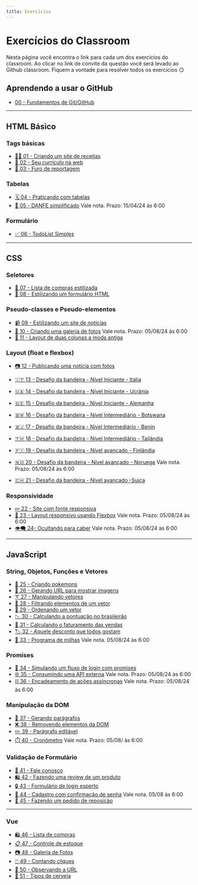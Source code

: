 ```yaml
---
title: Exercícios
---
```


# Exercícios do Classroom

Nesta página você encontra o link para cada um dos exercícios do classroom.
Ao clicar no link de convite da questão você será levado ao Github classroom.
Fiquem a vontade para resolver todos os exercícios 😏

## Aprendendo a usar o GitHub 
- [ 00 - Fundamentos de Git/GitHub ](https://classroom.github.com/a/YrOH2ltv)

---

## HTML Básico

### Tags básicas
- [🧑‍🍳 01 - Criando um site de receitas](https://classroom.github.com/a/QZst2ArE)
- [📇 02 - Seu currículo na web](https://classroom.github.com/a/BQkTPZq7)
- [🎥 03 - Furo de reportagem](https://classroom.github.com/a/dZTKbsjt)

### Tabelas
- [🗓 04 - Praticando com tabelas](https://classroom.github.com/a/3h7HRmk1)
- [🧾 05 - DANFE simplificado](https://classroom.github.com/a/Z6e2JEHv) <span class="label label-blue">Vale nota. Prazo: 15/04/24 às 6:00</span>

### Formulário
- [✅ 06 - TodoList Simples](https://classroom.github.com/a/nHQu_WZH)

---

## CSS

### Seletores
- [📝 07 - Lista de compras estilizada](https://classroom.github.com/a/iOC5oDBM)
- [💅 08 - Estilizando um formulário HTML](https://classroom.github.com/a/YzbwIfag)

### Pseudo-classes e Pseudo-elementos

- [📹 09 - Estilizando um site de notícias](https://classroom.github.com/a/kcAVkHXx)
- [📸 10 - Criando uma galeria de fotos](https://classroom.github.com/a/RwsNpBeC) <span class="label label-blue">Vale nota. Prazo: 05/08/24 às 6:00</span>
- [📜 11 - Layout de duas colunas a moda antiga](https://classroom.github.com/a/QgNRerLY)

### Layout (float e flexbox)
- [📷 12 - Publicando uma notícia com fotos](https://classroom.github.com/a/5FhPvHOu)
- [🇮🇹 13 - Desafio da bandeira - Nível Iniciante - Itália](https://classroom.github.com/a/PZeL_ove)
- [🇺🇦 14 - Desafio da bandeira - Nível Iniciante - Ucrânia](https://classroom.github.com/a/dD1_lJro)
- [🇩🇪 15 - Desafio da bandeira - Nível Iniciante - Alemanha](https://classroom.github.com/a/JEQ-hq3a)
- [🇧🇼 16 - Desafio da bandeira - Nível Intermediário - Botswana](https://classroom.github.com/a/vNLxFyki)
- [🇧🇯 17 - Desafio da bandeira - Nível Intermediário - Benin](https://classroom.github.com/a/tcXOBMS_)
- [🇹🇭 18 - Desafio da bandeira - Nível Intermediário - Tailândia](https://classroom.github.com/a/VzOFp6Ww)
- [🇫🇮 19 - Desafio da bandeira - Nível avançado - Finlândia](https://classroom.github.com/a/IkOz2eNw)
- [🇳🇴 20 - Desafio da bandeira - Nível avançado - Noruega](https://classroom.github.com/a/rZngYGaw) <span class="label label-blue">Vale nota. Prazo: 05/08/24 às 6:00</span>

- [🇨🇭 21 - Desafio da bandeira - Nível avançado -Suiça](https://classroom.github.com/a/KWr1to88)

### Responsividade
- [💤 22 - Site com fonte responsiva](https://classroom.github.com/a/z1EbLhLz)
- [🔲 23 - Layout responsivo usando Flexbox](https://classroom.github.com/a/WqX3Q4o7)  <span class="label label-blue">Vale nota. Prazo: 05/08/24 às 6:00</span>
- [👁️‍🗨️ 24- Ocultando para caber](https://classroom.github.com/a/fJ8HzC9J)  <span class="label label-blue">Vale nota. Prazo: 05/08/24 às 6:00</span>

--- 

## JavaScript

### String, Objetos, Funções e Vetores
- [🐾 25 - Criando pokemons](https://classroom.github.com/a/CbR3Hutx)
- [🔗 26 - Gerando URL para mostrar imagens](https://classroom.github.com/a/_46HGfk2)
- [➰ 27 - Manipulando vetores](https://classroom.github.com/a/3Po59khk)
- [🔎 28 - Filtrando elementos de um vetor](https://classroom.github.com/a/Z9n3p-3P)
- [📶 29 - Ordenando um vetor](https://classroom.github.com/a/IUHyjaYG)
- [📉 30 - Calculando a pontuação no brasileirão](https://classroom.github.com/a/rh7iv_do)
- [🧮 31 - Calculando o faturamento das vendas](https://classroom.github.com/a/FkM4RxhI)
- [🏷️ 32 - Aquele desconto que todos gostam](https://classroom.github.com/a/ARniGLYC)
- [💸 33 - Programa de milhas](https://classroom.github.com/a/ZvYDLMU7)  <span class="label label-blue">Vale nota. 05/08/24 às 6:00</span>

### Promises
- [🔀 34 - Simulando um fluxo de login com promises](https://classroom.github.com/a/yvH9bWu1)
- [🌐 35 - Consumindo uma API externa](https://classroom.github.com/a/15qRLm_u)  <span class="label label-blue">Vale nota. Prazo: 05/08/24 às 6:00</span>
- [⛓️ 36 - Encadeamento de ações assíncronas](https://classroom.github.com/a/plc8CsnA)  <span class="label label-blue">Vale nota. Prazo: 05/08/24 às 6:00</span>

### Manipulação da DOM
- [📝 37 - Gerando parágrafos](https://classroom.github.com/a/klrEXnuy)
- [❌ 38 - Removendo elementos da DOM](https://classroom.github.com/a/B58BX81q)
- [✏️ 39 - Parágrafo editável](https://classroom.github.com/a/1SNIU85b)
- [⏱️ 40 - Cronômetro](https://classroom.github.com/a/-ETeFBbf)  <span class="label label-blue">Vale nota. Prazo: 05/08/ às 6:00</span>

### Validação de Formulário
- [📣 41 - Fale conosco](https://classroom.github.com/a/-SInIyDr)
- [🛍️ 42 - Fazendo uma review de um produto](https://classroom.github.com/a/V0grRdrf)
- [🔒 43 - Formulário de login esperto](https://classroom.github.com/a/JIfasoJb)
- [🔐 44 - Cadastro com confirmação de senha](https://classroom.github.com/a/0HUz58sD)  <span class="label label-blue">Vale nota. 05/08 às 6:00</span>
- [🧾 45 - Fazendo um pedido de reposição](https://classroom.github.com/a/SmKFEiI-)

---

### Vue
 - [🛍️ 46 - Lista de compras](https://classroom.github.com/a/-kQWuxTR)
 - [📋 47 - Controle de estoque](https://classroom.github.com/a/h3fWww3Y)
 - [📷 48 - Galeria de Fotos](https://classroom.github.com/a/NEloBE53)
 - [🖱️ 49 - Contando cliques](https://classroom.github.com/a/XrgzQC_D)
 - [🔗 50 - Observando a URL](https://classroom.github.com/a/pZSlgiQ6)
 - [🍻 51 - Tipos de cerveja](https://classroom.github.com/a/NvOOGrm8)

